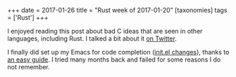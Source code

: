 +++
date = 2017-01-26
title = "Rust week of 2017-01-20"
[taxonomies]
tags = ['Rust']
+++

I enjoyed reading this post about bad C ideas that are seen in other
languages, including Rust. I talked a bit about it [on Twitter].

I finally did set up my Emacs for code completion ([init.el changes]),
thanks to [an easy guide]. I tried many months back and failed for some
reasons I do not remember.


  [on Twitter]: https://twitter.com/tshepang_dev/status/823671209338568704
  [init.el changes]: https://bitbucket.org/tshepang/custom/commits/717749
  [an easy guide]: https://github.com/racer-rust/emacs-racer
